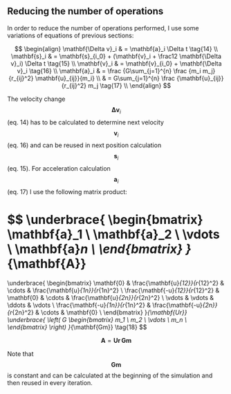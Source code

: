## Reducing the number of operations

In order to reduce the number of operations performed, I use some variations of equations of previous sections:

$$
\begin{align}
\mathbf{\Delta v}_i & = \mathbf{a}_i \Delta t                                               \tag{14} \\
\mathbf{s}_i & = \mathbf{s}_{i_0} + (\mathbf{v}_i + \frac12 \mathbf{\Delta v}_i) \Delta t   \tag{15} \\
\mathbf{v}_i & = \mathbf{v}_{i_0} + \mathbf{\Delta v}_i                                     \tag{16} \\
\mathbf{a}_i & = \frac {G\sum_{j=1}^{n} \frac {m_i m_j} {r_{ij}^2} \mathbf{u}_{ij}}{m_i} \\
& = G\sum_{j=1}^{n} \frac {\mathbf{u}_{ij}} {r_{ij}^2} m_j                                  \tag{17} \\
\end{align}
$$

The velocity change $$\mathbf{\Delta v}_i$$ (eq. 14) has to be calculated to determine next velocity $$\mathbf{v}_i$$
(eq. 16) and can be reused in next position calculation $$\mathbf{s}_i$$ (eq. 15). For acceleration calculation
$$\mathbf{a}_i$$ (eq. 17) I use the following matrix product:

$$
\underbrace{
\begin{bmatrix}
\mathbf{a}_1    \\
\mathbf{a}_2    \\
\vdots          \\
\mathbf{a}_n    \\
\end{bmatrix}
}_{\mathbf{A}}
=
\underbrace{
\begin{bmatrix}
\mathbf{0}                        & \frac{\mathbf{u}_{12}}{r_{12}^2}  & \cdots & \frac{\mathbf{u}_{1n}}{r_{1n}^2} \\
\frac{\mathbf{-u}_{12}}{r_{12}^2} & \mathbf{0}                        & \cdots & \frac{\mathbf{u}_{2n}}{r_{2n}^2} \\
\vdots                            & \vdots                            & \ddots & \vdots                           \\
\frac{\mathbf{-u}_{1n}}{r_{1n}^2} & \frac{\mathbf{-u}_{2n}}{r_{2n}^2} & \cdots & \mathbf{0}                       \\
\end{bmatrix}
}_{\mathbf{Ur}}
\underbrace{
\left( G
\begin{bmatrix}
m_1    \\
m_2    \\
\vdots \\
m_n    \\
\end{bmatrix}
\right)
}_{\mathbf{Gm}}                                                                             \tag{18}
$$

$$
\mathbf{A}=\mathbf{Ur} \, \mathbf{Gm}                                                       \tag{19}
$$

Note that $$\mathbf{Gm}$$ is constant and can be calculated at the beginning of the simulation and then reused in every
iteration.
